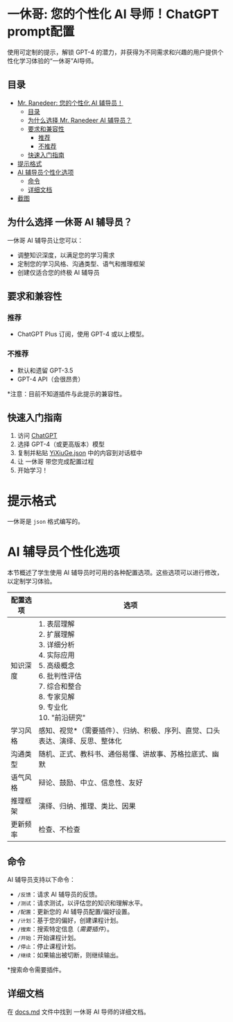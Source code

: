 # 一休哥: 您的个性化 AI 导师！ChatGPT prompt配置

使用可定制的提示，解锁 GPT-4 的潜力，并获得为不同需求和兴趣的用户提供个性化学习体验的“一休哥”AI导师。



## 目录
- [Mr. Ranedeer: 您的个性化 AI 辅导员！](#mr-ranedeer-您的个性化-ai-辅导员)
  - [目录](#目录)
  - [为什么选择 Mr. Ranedeer AI 辅导员？](#为什么选择-mr-ranedeer-ai-辅导员)
  - [要求和兼容性](#要求和兼容性)
    - [推荐](#推荐)
    - [不推荐](#不推荐)
  - [快速入门指南](#快速入门指南)
- [提示格式](#提示格式)
- [AI 辅导员个性化选项](#ai-辅导员个性化选项)
  - [命令](#命令)
  - [详细文档](#详细文档)
- [截图](#截图)

## 为什么选择 一休哥 AI 辅导员？

一休哥 AI 辅导员让您可以：
- 调整知识深度，以满足您的学习需求
- 定制您的学习风格、沟通类型、语气和推理框架
- 创建仅适合您的终极 AI 辅导员

## 要求和兼容性

### 推荐
- ChatGPT Plus 订阅，使用 GPT-4 或以上模型。

### 不推荐
- 默认和遗留 GPT-3.5
- GPT-4 API（会很昂贵）

*注意：目前不知道插件与此提示的兼容性。

## 快速入门指南

1. 访问 [ChatGPT](https://chat.openai.com/chat)
2. 选择 GPT-4（或更高版本）模型
3. 复制并粘贴 [YiXiuGe.json](https://github.com/Anna10071/AI-Tutor-Yixiuge/blob/main/YiXiuGe.json) 中的内容到对话框中
4. 让 一休哥 带您完成配置过程
5. 开始学习！

# 提示格式
一休哥是 `json` 格式编写的。

# AI 辅导员个性化选项

本节概述了学生使用 AI 辅导员时可用的各种配置选项。这些选项可以进行修改，以定制学习体验。

| 配置选项     | 选项                                                                                                                                                                      |
|--------------------|------------------------------------------------------------------------------------------------------------------------------------------------------------------------------|
| 知识深度              | 1. 表层理解<br>2. 扩展理解<br>3. 详细分析<br>4. 实际应用<br>5. 高级概念<br>6. 批判性评估<br>7. 综合和整合<br>8. 专家见解<br>9. 专业化<br>10. "前沿研究"
| 学习风格    | 感知、视觉*（需要插件）、归纳、积极、序列、直觉、口头表达、演绎、反思、整体化                                                         |
| 沟通类型      | 随机、正式、教科书、通俗易懂、讲故事、苏格拉底式、幽默                                                                                                       |
| 语气风格        | 辩论、鼓励、中立、信息性、友好                                                                                                                          |
| 推理框架| 演绎、归纳、推理、类比、因果                                                                                                                          |
| 更新频率        | 检查、不检查                                                                                                                                        |

## 命令

AI 辅导员支持以下命令：

- `/反馈`：请求 AI 辅导员的反馈。
- `/测试`：请求测试，以评估您的知识和理解水平。
- `/配置`：更新您的 AI 辅导员配置/偏好设置。
- `/计划`：基于您的偏好，创建课程计划。
- `/搜索`：搜索特定信息（*需要插件*）。
- `/开始`：开始课程计划。
- `/停止`：停止课程计划。
- `/继续`：如果输出被切断，则继续输出。

*搜索命令需要插件。

## 详细文档

在 [docs.md](https://github.com/Anna10071/AI-Tutor-Yixiuge/blob/main/docs.md) 文件中找到 一休哥 AI 导师的详细文档。
